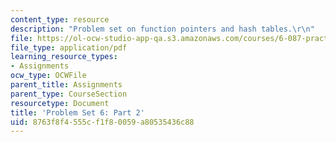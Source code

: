 ```yaml
---
content_type: resource
description: "Problem set on function pointers and hash tables.\r\n"
file: https://ol-ocw-studio-app-qa.s3.amazonaws.com/courses/6-087-practical-programming-in-c-january-iap-2010/8763f8f4555cf1f80059a80535436c88_MIT6_087IAP10_assn06b.pdf
file_type: application/pdf
learning_resource_types:
- Assignments
ocw_type: OCWFile
parent_title: Assignments
parent_type: CourseSection
resourcetype: Document
title: 'Problem Set 6: Part 2'
uid: 8763f8f4-555c-f1f8-0059-a80535436c88
---
```

